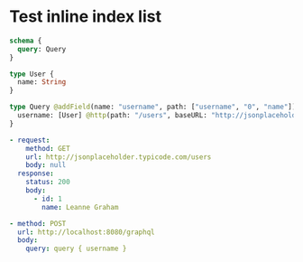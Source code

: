 # Test inline index list


```graphql @server
schema {
  query: Query
}

type User {
  name: String
}

type Query @addField(name: "username", path: ["username", "0", "name"]) {
  username: [User] @http(path: "/users", baseURL: "http://jsonplaceholder.typicode.com") @modify(omit: true)
}
```


```yml @mock
- request:
    method: GET
    url: http://jsonplaceholder.typicode.com/users
    body: null
  response:
    status: 200
    body:
      - id: 1
        name: Leanne Graham
```


```yml @assert
- method: POST
  url: http://localhost:8080/graphql
  body:
    query: query { username }
```
